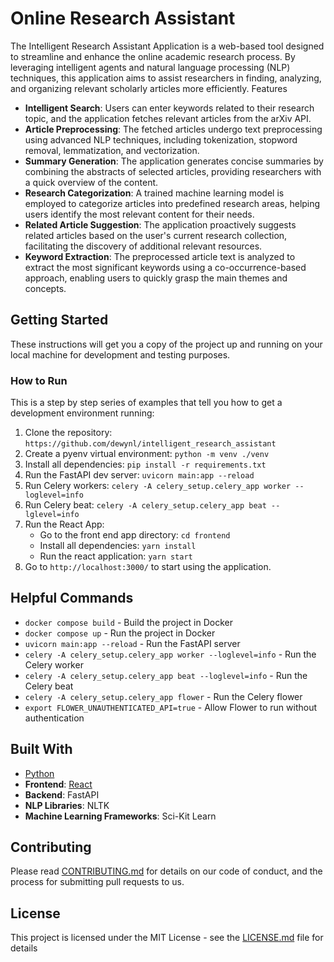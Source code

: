# Online Research Assistant

The Intelligent Research Assistant Application is a web-based tool designed to streamline and enhance the online academic research process. By leveraging intelligent agents and natural language processing (NLP) techniques, this application aims to assist researchers in finding, analyzing, and organizing relevant scholarly articles more efficiently.
Features

- **Intelligent Search**: Users can enter keywords related to their research topic, and the application fetches relevant articles from the arXiv API.
- **Article Preprocessing**: The fetched articles undergo text preprocessing using advanced NLP techniques, including tokenization, stopword removal, lemmatization, and vectorization.
- **Summary Generation**: The application generates concise summaries by combining the abstracts of selected articles, providing researchers with a quick overview of the content.
- **Research Categorization**: A trained machine learning model is employed to categorize articles into predefined research areas, helping users identify the most relevant content for their needs.
- **Related Article Suggestion**: The application proactively suggests related articles based on the user's current research collection, facilitating the discovery of additional relevant resources.
- **Keyword Extraction**: The preprocessed article text is analyzed to extract the most significant keywords using a co-occurrence-based approach, enabling users to quickly grasp the main themes and concepts.

## Getting Started

These instructions will get you a copy of the project up and running on your local machine for development and testing purposes.

### How to Run

This is a step by step series of examples that tell you how to get a development environment running:

1. Clone the repository: `https://github.com/dewynl/intelligent_research_assistant`
2. Create a pyenv virtual environment: `python -m venv ./venv`
3. Install all dependencies: `pip install -r requirements.txt`
4. Run the FastAPI dev server: `uvicorn main:app --reload`
5. Run Celery workers: `celery -A celery_setup.celery_app worker --loglevel=info`
6. Run Celery beat: `celery -A celery_setup.celery_app beat --lglevel=info`
7. Run the React App:
   - Go to the front end app directory: `cd frontend`
   - Install all dependencies: `yarn install`
   - Run the react application: `yarn start`
8. Go to `http://localhost:3000/` to start using the application.

## Helpful Commands

- `docker compose build` - Build the project in Docker
- `docker compose up` - Run the project in Docker
- `uvicorn main:app --reload` - Run the FastAPI server
- `celery -A celery_setup.celery_app worker --loglevel=info` - Run the Celery worker
- `celery -A celery_setup.celery_app beat --loglevel=info` - Run the Celery beat
- `celery -A celery_setup.celery_app flower` - Run the Celery flower
- `export FLOWER_UNAUTHENTICATED_API=true` - Allow Flower to run without authentication

## Built With

- [Python](https://www.python.org/)
- **Frontend**: [React](https://reactjs.org/)
- **Backend**: FastAPI
- **NLP Libraries**: NLTK
- **Machine Learning Frameworks**: Sci-Kit Learn

## Contributing

Please read [CONTRIBUTING.md](CONTRIBUTING.md) for details on our code of conduct, and the process for submitting pull requests to us.

## License

This project is licensed under the MIT License - see the [LICENSE.md](LICENSE.md) file for details
